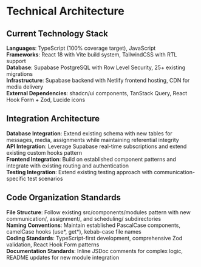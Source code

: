 # Technical Architecture

## Current Technology Stack

**Languages**: TypeScript (100% coverage target), JavaScript  
**Frameworks**: React 18 with Vite build system, TailwindCSS with RTL support  
**Database**: Supabase PostgreSQL with Row Level Security, 25+ existing migrations  
**Infrastructure**: Supabase backend with Netlify frontend hosting, CDN for media delivery  
**External Dependencies**: shadcn/ui components, TanStack Query, React Hook Form + Zod, Lucide icons

## Integration Architecture

**Database Integration**: Extend existing schema with new tables for messages, media, assignments while maintaining referential integrity  
**API Integration**: Leverage Supabase real-time subscriptions and extend existing custom hooks pattern  
**Frontend Integration**: Build on established component patterns and integrate with existing routing and authentication  
**Testing Integration**: Extend existing testing approach with communication-specific test scenarios

## Code Organization Standards

**File Structure**: Follow existing src/components/modules pattern with new communication/, assignment/, and scheduling/ subdirectories  
**Naming Conventions**: Maintain established PascalCase components, camelCase hooks (use*, get*), kebab-case file names  
**Coding Standards**: TypeScript-first development, comprehensive Zod validation, React Hook Form patterns  
**Documentation Standards**: Inline JSDoc comments for complex logic, README updates for new module integration
